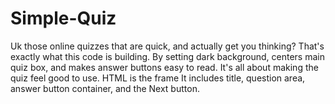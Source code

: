 # Simple-Quiz
Uk those online quizzes that are quick, and actually get you thinking? That's exactly what this code is building. By setting dark background, centers main quiz box, and makes answer buttons easy to read. It's all about making the quiz feel good to use. HTML is the frame It includes title, question area, answer button container, and the Next button.
